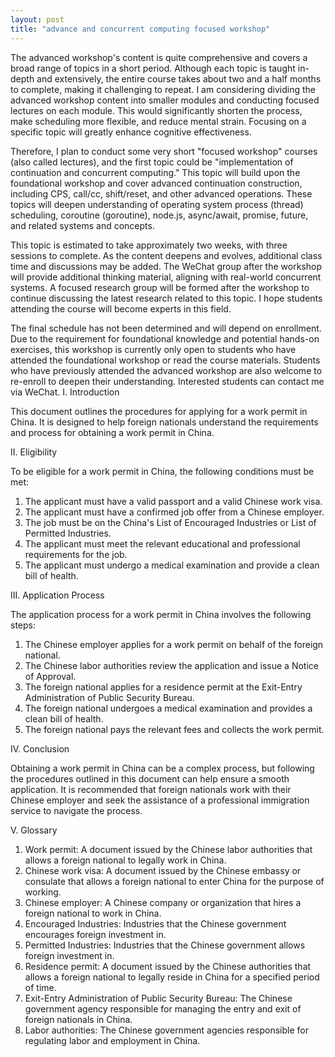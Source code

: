 ```yaml
---
layout: post
title: "advance and concurrent computing focused workshop"
---
```



The advanced workshop's content is quite comprehensive and covers a broad range of topics in a short period. Although each topic is taught in-depth and extensively, the entire course takes about two and a half months to complete, making it challenging to repeat. I am considering dividing the advanced workshop content into smaller modules and conducting focused lectures on each module. This would significantly shorten the process, make scheduling more flexible, and reduce mental strain. Focusing on a specific topic will greatly enhance cognitive effectiveness.

Therefore, I plan to conduct some very short "focused workshop" courses (also called lectures), and the first topic could be "implementation of continuation and concurrent computing." This topic will build upon the foundational workshop and cover advanced continuation construction, including CPS, call/cc, shift/reset, and other advanced operations. These topics will deepen understanding of operating system process (thread) scheduling, coroutine (goroutine), node.js, async/await, promise, future, and related systems and concepts.

This topic is estimated to take approximately two weeks, with three sessions to complete. As the content deepens and evolves, additional class time and discussions may be added. The WeChat group after the workshop will provide additional thinking material, aligning with real-world concurrent systems. A focused research group will be formed after the workshop to continue discussing the latest research related to this topic. I hope students attending the course will become experts in this field.

The final schedule has not been determined and will depend on enrollment. Due to the requirement for foundational knowledge and potential hands-on exercises, this workshop is currently only open to students who have attended the foundational workshop or read the course materials. Students who have previously attended the advanced workshop are also welcome to re-enroll to deepen their understanding. Interested students can contact me via WeChat. I. Introduction

This document outlines the procedures for applying for a work permit in China. It is designed to help foreign nationals understand the requirements and process for obtaining a work permit in China.

II. Eligibility

To be eligible for a work permit in China, the following conditions must be met:

1. The applicant must have a valid passport and a valid Chinese work visa.
2. The applicant must have a confirmed job offer from a Chinese employer.
3. The job must be on the China's List of Encouraged Industries or List of Permitted Industries.
4. The applicant must meet the relevant educational and professional requirements for the job.
5. The applicant must undergo a medical examination and provide a clean bill of health.

III. Application Process

The application process for a work permit in China involves the following steps:

1. The Chinese employer applies for a work permit on behalf of the foreign national.
2. The Chinese labor authorities review the application and issue a Notice of Approval.
3. The foreign national applies for a residence permit at the Exit-Entry Administration of Public Security Bureau.
4. The foreign national undergoes a medical examination and provides a clean bill of health.
5. The foreign national pays the relevant fees and collects the work permit.

IV. Conclusion

Obtaining a work permit in China can be a complex process, but following the procedures outlined in this document can help ensure a smooth application. It is recommended that foreign nationals work with their Chinese employer and seek the assistance of a professional immigration service to navigate the process.

V. Glossary

1. Work permit: A document issued by the Chinese labor authorities that allows a foreign national to legally work in China.
2. Chinese work visa: A document issued by the Chinese embassy or consulate that allows a foreign national to enter China for the purpose of working.
3. Chinese employer: A Chinese company or organization that hires a foreign national to work in China.
4. Encouraged Industries: Industries that the Chinese government encourages foreign investment in.
5. Permitted Industries: Industries that the Chinese government allows foreign investment in.
6. Residence permit: A document issued by the Chinese authorities that allows a foreign national to legally reside in China for a specified period of time.
7. Exit-Entry Administration of Public Security Bureau: The Chinese government agency responsible for managing the entry and exit of foreign nationals in China.
8. Labor authorities: The Chinese government agencies responsible for regulating labor and employment in China.